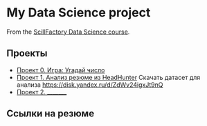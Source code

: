 # My Data Science project

From the [ScillFactory Data Science course](https://scillfactory.ru/data-scientist).

## Проекты

* [Проект 0. Игра: Угадай число](https://github.com/Kovyljan/sf_data_science/tree/main/project_0)
* [Проект 1. Анализ резюме из HeadHunter](https://github.com/Kovyljan/sf_data_science/tree/main/project_1)
Скачать датасет для анализа https://disk.yandex.ru/d/ZdWv24igxJt9nQ
* [Проект 2. _______](___)

## Ссылки на резюме